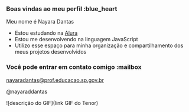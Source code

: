 ### Boas vindas ao meu perfil :blue_heart

Meu nome é Nayara Dantas

- Estou estudando na [Alura](https://www.alura.com.br)
- Estou me desenvolvendo na linguagem JavaScript
- Utilizo esse espaço para minha organização e compartilhamento dos meus projetos desenvolvidos

### Você pode entrar em contato comigo :mailbox

nayaradantas@prof.educacao.sp.gov.br

@nayaraddantas

![descrição do GIF](link GIF do Tenor)
